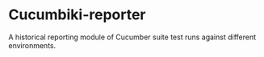 Cucumbiki-reporter
=======

A historical reporting module of Cucumber suite test runs against different environments.

